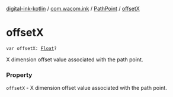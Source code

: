 [digital-ink-kotlin](../../index.md) / [com.wacom.ink](../index.md) / [PathPoint](index.md) / [offsetX](./offset-x.md)

# offsetX

`var offsetX: `[`Float`](https://kotlinlang.org/api/latest/jvm/stdlib/kotlin/-float/index.html)`?`

X dimension offset value associated with the path point.

### Property

`offsetX` - X dimension offset value associated with the path point.